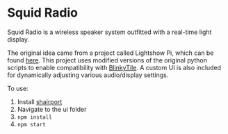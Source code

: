 # Squid Radio

Squid Radio is a wireless speaker system outfitted with a real-time light display.

The original idea came from a project called Lightshow Pi, which can be found [here](http://www.lightshowpi.org/). This project uses modified versions of the original python scripts to enable compatibility with [BlinkyTile](http://blinkinlabs.com/blinkytile/). A custom UI is also included for dynamically adjusting various audio/display settings.

To use:
1. Install [shairport](https://github.com/abrasive/shairport)
2. Navigate to the ui folder
3. ```npm install```
4. ```npm start```
